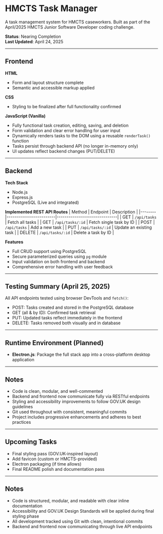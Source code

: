 # HMCTS Task Manager

A task management system for HMCTS caseworkers. Built as part of the April/2025 HMCTS Junior Software Developer coding challenge.

**Status**: Nearing Completion  
**Last Updated**: April 24, 2025

---

## Frontend

**HTML**
- Form and layout structure complete  
- Semantic and accessible markup applied

**CSS**
- Styling to be finalized after full functionality confirmed

**JavaScript (Vanilla)**
- Fully functional task creation, editing, saving, and deletion
- Form validation and clear error handling for user input
- Dynamically renders tasks to the DOM using a reusable `renderTask()` function
- Tasks persist through backend API (no longer in-memory only)
- UI updates reflect backend changes (PUT/DELETE)

---

## Backend

**Tech Stack**
- Node.js
- Express.js
- PostgreSQL (Live and integrated)

**Implemented REST API Routes**
| Method | Endpoint                | Description                   |
|--------|-------------------------|-------------------------------|
| GET    | `/api/tasks`           | Fetch all tasks               |
| GET    | `/api/tasks/:id`       | Fetch single task by ID       |
| POST   | `/api/tasks`           | Add a new task                |
| PUT    | `/api/tasks/:id`       | Update an existing task       |
| DELETE | `/api/tasks/:id`       | Delete a task by ID           |

**Features**
- Full CRUD support using PostgreSQL
- Secure parameterized queries using `pg` module
- Input validation on both frontend and backend
- Comprehensive error handling with user feedback

---

## Testing Summary (April 25, 2025)

All API endpoints tested using browser DevTools and `fetch()`:
- POST: Tasks created and stored in the PostgreSQL database
- GET (all & by ID): Confirmed task retrieval
- PUT: Updated tasks reflect immediately in the frontend
- DELETE: Tasks removed both visually and in database

---

## Runtime Environment (Planned)

- **Electron.js**: Package the full stack app into a cross-platform desktop application

---

## Notes

- Code is clean, modular, and well-commented
- Backend and frontend now communicate fully via RESTful endpoints
- Styling and accessibility improvements to follow GOV.UK design guidelines
- Git used throughout with consistent, meaningful commits
- Project includes progressive enhancements and adheres to best practices

---

##  Upcoming Tasks

- Final styling pass (GOV.UK-inspired layout)
- Add favicon (custom or HMCTS-provided)
- Electron packaging (if time allows)
- Final README polish and documentation pass

---

## Notes

- Code is structured, modular, and readable with clear inline documentation  
- Accessibility and GOV.UK Design Standards will be applied during final styling phase  
- All development tracked using Git with clean, intentional commits  
- Backend and frontend now communicating through live API endpoints
